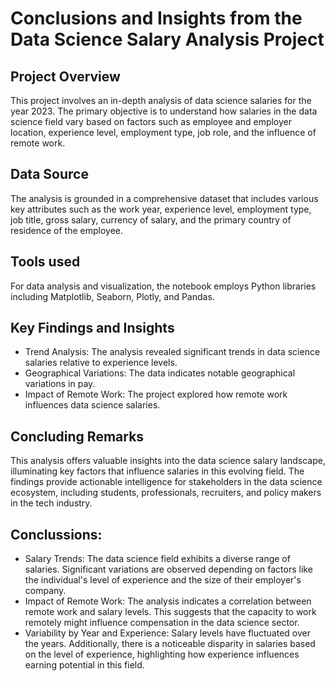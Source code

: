 # Conclusions and Insights from the Data Science Salary Analysis Project

## Project Overview
This project involves an in-depth analysis of data science salaries for the year 2023. The primary objective is to understand how salaries in the data science field vary based on factors such as employee and employer location, experience level, employment type, job role, and the influence of remote work.

## Data Source
The analysis is grounded in a comprehensive dataset that includes various key attributes such as the work year, experience level, employment type, job title, gross salary, currency of salary, and the primary country of residence of the employee.

## Tools used
For data analysis and visualization, the notebook employs Python libraries including Matplotlib, Seaborn, Plotly, and Pandas.

## Key Findings and Insights

- Trend Analysis: The analysis revealed significant trends in data science salaries relative to experience levels. 
- Geographical Variations: The data indicates notable geographical variations in pay.
- Impact of Remote Work: The project explored how remote work influences data science salaries.
  
## Concluding Remarks

This analysis offers valuable insights into the data science salary landscape, illuminating key factors that influence salaries in this evolving field. The findings provide actionable intelligence for stakeholders in the data science ecosystem, including students, professionals, recruiters, and policy makers in the tech industry.

## Conclussions:
- Salary Trends: The data science field exhibits a diverse range of salaries. Significant variations are observed depending on factors like the individual's level of experience and the size of their employer's company.
- Impact of Remote Work: The analysis indicates a correlation between remote work and salary levels. This suggests that the capacity to work remotely might influence compensation in the data science sector.
- Variability by Year and Experience: Salary levels have fluctuated over the years. Additionally, there is a noticeable disparity in salaries based on the level of experience, highlighting how experience influences earning potential in this field.

